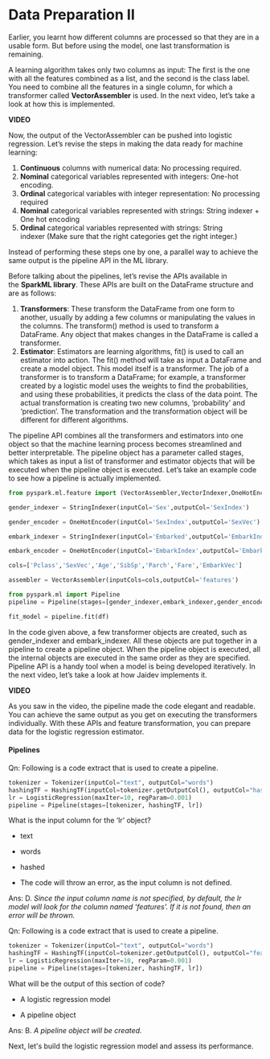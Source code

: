 # Data Preparation II

Earlier, you learnt how different columns are processed so that they are in a usable form. But before using the model, one last transformation is remaining. 

A learning algorithm takes only two columns as input: The first is the one with all the features combined as a list, and the second is the class label. You need to combine all the features in a single column, for which a transformer called **VectorAssembler** is used. In the next video, let’s take a look at how this is implemented.

**VIDEO**

Now, the output of the VectorAssembler can be pushed into logistic regression. Let’s revise the steps in making the data ready for machine learning:

1.  **Continuous** columns with numerical data: No processing required. 
2.  **Nominal** categorical variables represented with integers: One-hot encoding.
3.  **Ordinal** categorical variables with integer representation: No processing required 
4.  **Nominal** categorical variables represented with strings: String indexer + One hot encoding 
5.  **Ordinal** categorical variables represented with strings: String indexer (Make sure that the right categories get the right integer.)

Instead of performing these steps one by one, a parallel way to achieve the same output is the pipeline API in the ML library. 

Before talking about the pipelines, let’s revise the APIs available in the **SparkML library**. These APIs are built on the DataFrame structure and are as follows: 

1.  **Transformers**: These transform the DataFrame from one form to another, usually by adding a few columns or manipulating the values in the columns. The transform() method is used to transform a DataFrame. Any object that makes changes in the DataFrame is called a transformer.
2.  **Estimator**: Estimators are learning algorithms, fit() is used to call an estimator into action. The fit() method will take as input a DataFrame and create a model object. This model itself is a transformer. The job of a transformer is to transform a DataFrame; for example, a transformer created by a logistic model uses the weights to find the probabilities, and using these probabilities, it predicts the class of the data point. The actual transformation is creating two new columns, ‘probability’ and ‘prediction’. The transformation and the transformation object will be different for different algorithms.

The pipeline API combines all the transformers and estimators into one object so that the machine learning process becomes streamlined and better interpretable. The pipeline object has a parameter called stages, which takes as input a list of transformer and estimator objects that will be executed when the pipeline object is executed. Let’s take an example code to see how a pipeline is actually implemented.

```python
from pyspark.ml.feature import (VectorAssembler,VectorIndexer,OneHotEncoder,StringIndexer)

gender_indexer = StringIndexer(inputCol='Sex',outputCol='SexIndex')

gender_encoder = OneHotEncoder(inputCol='SexIndex',outputCol='SexVec')

embark_indexer = StringIndexer(inputCol='Embarked',outputCol='EmbarkIndex')

embark_encoder = OneHotEncoder(inputCol='EmbarkIndex',outputCol='EmbarkVec')

cols=['Pclass','SexVec','Age','SibSp','Parch','Fare','EmbarkVec']

assembler = VectorAssembler(inputCols=cols,outputCol='features')

from pyspark.ml import Pipeline
pipeline = Pipeline(stages=[gender_indexer,embark_indexer,gender_encoder,embark_encoder,assembler])

fit_model = pipeline.fit(df)
```

In the code given above, a few transformer objects are created, such as gender_indexer and embark_indexer. All these objects are put together in a pipeline to create a pipeline object. When the pipeline object is executed, all the internal objects are executed in the same order as they are specified. Pipeline API is a handy tool when a model is being developed iteratively. In the next video, let’s take a look at how Jaidev implements it. 

**VIDEO**

As you saw in the video, the pipeline made the code elegant and readable. You can achieve the same output as you get on executing the transformers individually. With these APIs and feature transformation, you can prepare data for the logistic regression estimator.

#### Pipelines

Qn: Following is a code extract that is used to create a pipeline.

```python
tokenizer = Tokenizer(inputCol="text", outputCol="words")
hashingTF = HashingTF(inputCol=tokenizer.getOutputCol(), outputCol="hashed")
lr = LogisticRegression(maxIter=10, regParam=0.001)
pipeline = Pipeline(stages=[tokenizer, hashingTF, lr])
```

What is the input column for the ‘lr’ object?

- text

- words 

- hashed

- The code will throw an error, as the input column is not defined.

Ans: D. *Since the input column name is not specified, by default, the lr model will look for the column named ‘features’. If it is not found, then an error will be thrown.*

Qn: Following is a code extract that is used to create a pipeline.

```python
tokenizer = Tokenizer(inputCol="text", outputCol="words")
hashingTF = HashingTF(inputCol=tokenizer.getOutputCol(), outputCol="features")
lr = LogisticRegression(maxIter=10, regParam=0.001)
pipeline = Pipeline(stages=[tokenizer, hashingTF, lr])
```

What will be the output of this section of code?

- A logistic regression model 

- A pipeline object

Ans: B. *A pipeline object will be created.*

Next, let's build the logistic regression model and assess its performance.